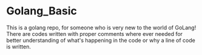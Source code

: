 # Golang_Basic

This is a golang repo, for someone who is very new to the world of GoLang!
There are codes written with proper comments where ever needed for better understanding of what's happening in the code or why a line of code is written.
